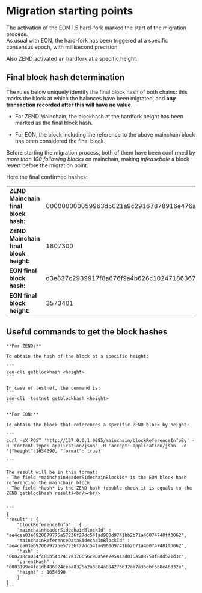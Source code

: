# Migration starting points

The activation of the EON 1.5 hard-fork marked the start of the migration process.<br/>
As usual with EON, the hard-fork has been triggered at a specific consensus epoch, with millisecond precision.<br/>

Also ZEND activated an hardfork at a specific height.<br/>


## Final block hash determination

The rules below uniquely identify the final block hash of both  chains: this marks the block at which the balances have been migrated, and <b>any transaction recorded after this will have no value</b>.

- For ZEND Mainchain, the blockhash at the hardfork height has been marked as the final block hash.

- For EON, the block including the reference to the above mainchain block  has been considered the final block. <br/>

Before starting the migration process, both of them have been confirmed by *more than 100 following blocks* on mainchain, making *infeasebale* a block revert before the migration point.

Here the final confirmed hashes:

|     |  |
| -------- | ------- |
| **ZEND Mainchain final block hash:**  | 000000000059963d5021a9c29167878916e476a249ca988dd828bac4a8a3351a  |
| **ZEND Mainchain final block height:**  | 1807300   |
| **EON final block hash:** | d3e837c2939917f8a676f9a4b626c1024718636740732db05fc6de811a8e32aa |
| **EON final block height:** | 3573401 |


## Useful commands to get the block hashes

    **For ZEND:**

    To obtain the hash of the block at a specific height:

    ```
    zen-cli getblockhash <height>
    ```

    In case of testnet, the command is:
    ```
    zen-cli -testnet getblockhash <height>
    ```

    **For EON:**

    To obtain the block that references a specific ZEND block by height:

    ```
    curl -sX POST 'http://127.0.0.1:9085/mainchain/blockReferenceInfoBy' -H 'Content-Type: application/json' -H 'accept: application/json' -d '{"height":1654690, "format": true}'

    ```

    The result will be in this format:
    - The field *mainchainHeaderSidechainBlockId* is the EON block hash referencing the mainchain block.
    - The field *hash* is the ZEND hash (double check it is equals to the ZEND getblockhash result)<br/><br/>


    ```
    {
    "result" : {
        "blockReferenceInfo" : {
        "mainchainHeaderSidechainBlockId" : "ae4cea03e6920679775e57236f27dc541ad900d9741bb2b71a46074748ff3062",
        "mainchainReferenceDataSidechainBlockId" : "ae4cea03e6920679775e57236f27dc541ad900d9741bb2b71a46074748ff3062",
        "hash" : "000218ca034fc86b54b2417a376656c90a5ee7e5412d015a588758f8dd521d3c",
        "parentHash" : "0003199e4fe1db486924ceaa8325a2a3884a894276632aa7a36dbf5b8e46332e",
        "height" : 1654690
        }
    }
    ```


